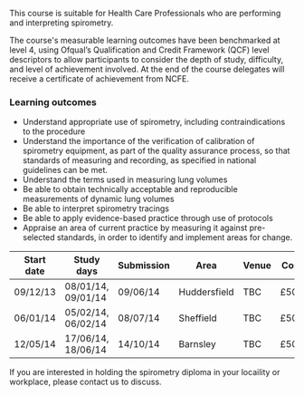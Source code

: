 This course is suitable for Health Care Professionals who are performing and interpreting spirometry.

The course's measurable learning outcomes have been benchmarked at level 4, using Ofqual’s Qualification and Credit Framework (QCF) level descriptors to allow participants to consider the depth of study, difficulty, and level of achievement involved. At the end of the course delegates will receive a certificate of achievement from NCFE.

### Learning outcomes

* Understand appropriate use of spirometry, including contraindications to the procedure
* Understand the importance of the verification of calibration of spirometry equipment, as part of the quality assurance process, so that standards of measuring and recording, as specified in national guidelines can be met.
* Understand the terms used in measuring lung volumes
* Be able to obtain technically acceptable and reproducible measurements of dynamic lung volumes
* Be able to interpret spirometry tracings
* Be able to apply evidence-based practice through use of protocols
* Appraise an area of current practice by measuring it against pre-selected standards, in order to identify and implement areas for change.

| Start date | Study days         | Submission | Area          | Venue | Cost  |
| -----------|--------------------|------------|---------------|-------|-------|
| 09/12/13   | 08/01/14, 09/01/14 | 09/06/14   | Huddersfield  | TBC   | £500  |
| 06/01/14   | 05/02/14, 06/02/14 | 08/07/14   | Sheffield     | TBC   | £500  |
| 12/05/14   | 17/06/14, 18/06/14 | 14/10/14   | Barnsley      | TBC   | £500  |

If you are interested in holding the spirometry diploma in your locaility or workplace, please contact us to discuss.
